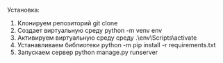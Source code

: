 Установка:
1. Клонируем репозиторий git clone <url>
2. Создает виртуальную среду python -m venv env
3. Активируем виртуальную среду среду .\env\Scripts\activate
4. Устанавливаем библиотеки python -m pip install -r requirements.txt
5. Запускаем сервер python manage.py runserver

